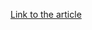 [Link to the article](https://ptsecurity.com/ww-en/analytics/pt-esc-threat-intelligence/apt-cloud-atlas-unbroken-threat/)
